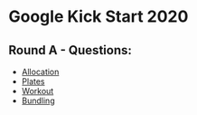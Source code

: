 # Google Kick Start 2020
## Round A - Questions:
- [Allocation](https://github.com/BlankCoders/GoogleKickStart2020_Solutions/blob/master/Round%20A/Allocation/Allocation_Question.md)
- [Plates](https://github.com/BlankCoders/GoogleKickStart2020_Solutions/blob/master/Round%20A/Plates/Plates_Question.md)
- [Workout](https://github.com/BlankCoders/GoogleKickStart2020_Solutions/blob/master/Round%20A/Workout/Workout_Question.md)
- [Bundling](https://github.com/BlankCoders/GoogleKickStart2020_Solutions/blob/master/Round%20A/Bundling/Bundling_Question.md)
